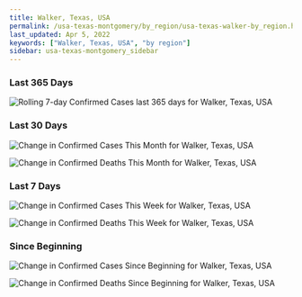 ```yaml
---
title: Walker, Texas, USA
permalink: /usa-texas-montgomery/by_region/usa-texas-walker-by_region.html
last_updated: Apr 5, 2022
keywords: ["Walker, Texas, USA", "by region"]
sidebar: usa-texas-montgomery_sidebar
---
```


<h3>Last 365 Days</h3>

![Rolling 7-day Confirmed Cases last 365 days for Walker, Texas, USA](/covid_tracker/images/graphs/usa-texas-walker-weekly_totals_graph.png)

<h3>Last 30 Days</h3>

![Change in Confirmed Cases This Month for Walker, Texas, USA](/covid_tracker/images/graphs/usa-texas-walker-delta_confirmed-30_days_graph.png)

![Change in Confirmed Deaths This Month for Walker, Texas, USA](/covid_tracker/images/graphs/usa-texas-walker-delta_deaths-30_days_graph.png)

<h3>Last 7 Days</h3>

![Change in Confirmed Cases This Week for Walker, Texas, USA](/covid_tracker/images/graphs/usa-texas-walker-delta_confirmed-7_days_graph.png)

![Change in Confirmed Deaths This Week for Walker, Texas, USA](/covid_tracker/images/graphs/usa-texas-walker-delta_deaths-7_days_graph.png)

<h3>Since Beginning</h3>

![Change in Confirmed Cases Since Beginning for Walker, Texas, USA](/covid_tracker/images/graphs/usa-texas-walker-delta_confirmed-since_beginning_graph.png)

![Change in Confirmed Deaths Since Beginning for Walker, Texas, USA](/covid_tracker/images/graphs/usa-texas-walker-delta_deaths-since_beginning_graph.png)
